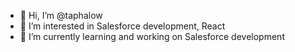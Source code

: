 - 👋 Hi, I’m @taphalow
- 👀 I’m interested in Salesforce development, React
- 🌱 I’m currently learning and working on Salesforce development

<!---
taphalow/taphalow is a ✨ special ✨ repository because its `README.md` (this file) appears on your GitHub profile.
You can click the Preview link to take a look at your changes.
--->
